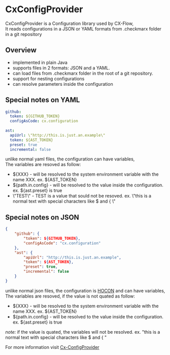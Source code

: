 # CxConfigProvider
CxConfigProvider is a Configuration library used by CX-Flow,  
It reads configurations in a JSON or YAML formats from .checkmarx folder in a git repository

## Overview  
* implemented in plain Java
* supports files in 2 formats: JSON and a YAML.
* can load files from .checkmarx folder in the root of a git repository.
* support for nesting configurations
* can resolve parameters inside the configuration



## Special notes on YAML
```yaml
github:
  token: ${GITHUB_TOKEN}
  configAsCode: cx.configuration
  
ast:
  apiUrl: \"http://this.is.just.an.example\"
  token: ${AST_TOKEN}
  preset: true
  incremental: false
```
unlike normal yaml files, the configuration can have variables,  
The variables are resoved as follow:
* ${XXX} - will be resolved to the system environment variable with the name XXX. ex. ${AST_TOKEN} 
* ${path.in.config} - will be resolved to the value inside the configuration. ex. ${ast.preset} is true
* \\"TEST\\" - TEST is a value that sould not be resoved. ex. \\"this is a normal text with special characters like $ and { \\"

## Special notes on JSON
```JSON
{
    "github": {
        "token": ${GITHUB_TOKEN},
        "configAsCode": "cx.configuration"
    },
    "ast": {
        "apiUrl": "http://this.is.just.an.example",
        "token": ${AST_TOKEN},
        "preset": true,
        "incremental": false
    }
}
```
unlike normal json files, the configuration is [HOCON](https://github.com/lightbend/config/blob/master/HOCON.md) and can have variables,  
The variables are resoved, if the value is not quated as follow:
* ${XXX} - will be resolved to the system environment variable with the name XXX. ex. ${AST_TOKEN} 
* ${path.in.config} - will be resolved to the value inside the configuration. ex. ${ast.preset} is true  

_note:_  if the value is quated, the variables will not be resolved. ex. "this is a normal text with special characters like $ and { "

For more information visit [Cx-ConfigProvider](https://github.com/checkmarx-ltd/cx-config-provider)